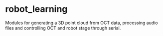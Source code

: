 # robot_learning

Modules for generating a 3D point cloud from OCT data, processing audio files and controlling OCT and robot stage through serial.
